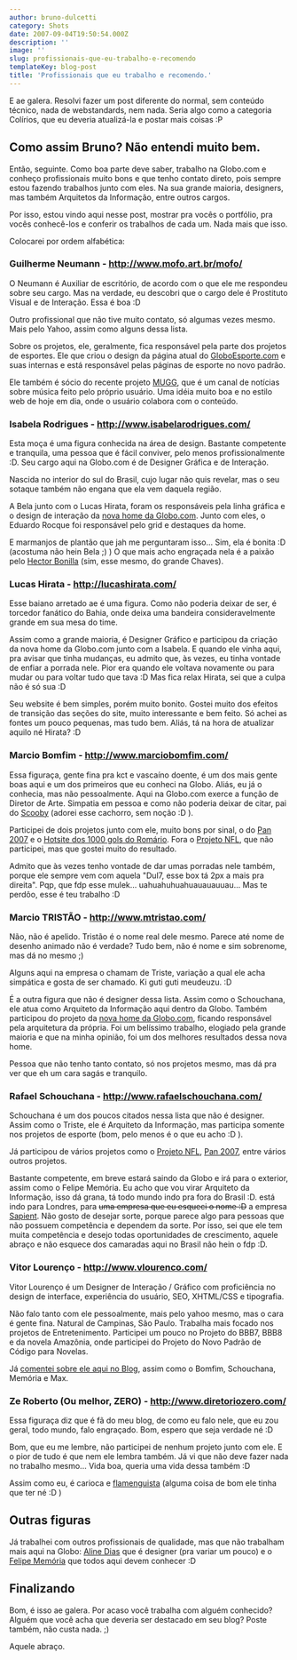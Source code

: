 ```yaml
---
author: bruno-dulcetti
category: Shots
date: 2007-09-04T19:50:54.000Z
description: ''
image: ''
slug: profissionais-que-eu-trabalho-e-recomendo
templateKey: blog-post
title: 'Profissionais que eu trabalho e recomendo.'
---
```


E ae galera. Resolvi fazer um post diferente do normal, sem conteúdo técnico, nada de webstandards, nem nada. Seria algo como a categoria Colírios, que eu deveria atualizá-la e postar mais coisas :P

## Como assim Bruno? Não entendi muito bem.

Então, seguinte. Como boa parte deve saber, trabalho na Globo.com e conheço profissionais muito bons e que tenho contato direto, pois sempre estou fazendo trabalhos junto com eles. Na sua grande maioria, designers, mas também Arquitetos da Informação, entre outros cargos.

Por isso, estou vindo aqui nesse post, mostrar pra vocês o portfólio, pra vocês conhecê-los e conferir os trabalhos de cada um. Nada mais que isso.

Colocarei por ordem alfabética:

### Guilherme Neumann - <a href="http://www.mofo.art.br/mofo/" title="Visitar o site do Neumann">http://www.mofo.art.br/mofo/</a>

O Neumann é Auxiliar de escritório, de acordo com o que ele me respondeu sobre seu cargo. Mas na verdade, eu descobri que o cargo dele é Prostituto Visual e de Interação. Essa é boa :D

Outro profissional que não tive muito contato, só algumas vezes mesmo. Mais pelo Yahoo, assim como alguns dessa lista.

Sobre os projetos, ele, geralmente, fica responsável pela parte dos projetos de esportes. Ele que criou o design da página atual do <a href="http://globoesporte.globo.com/">GloboEsporte.com</a> e suas internas e está responsável pelas páginas de esporte no novo padrão.

Ele também é sócio do recente projeto <a href="http://www.mugg.com.br/">MUGG</a>, que é um canal de notícias sobre música feito pelo próprio usuário. Uma idéia muito boa e no estilo web de hoje em dia, onde o usuário colabora com o conteúdo.

### Isabela Rodrigues - <a href="http://www.isabelarodrigues.com/" title="Visitar o site da Isabela">http://www.isabelarodrigues.com/</a>

Esta moça é uma figura conhecida na área de design. Bastante competente e tranquila, uma pessoa que é fácil conviver, pelo menos profissionalmente :D. Seu cargo aqui na Globo.com é de Designer Gráfica e de Interação.

Nascida no interior do sul do Brasil, cujo lugar não quis revelar, mas o seu sotaque também não engana que ela vem daquela região.

A Bela junto com o Lucas Hirata, foram os responsáveis pela linha gráfica e o design de interação da <a href="/portal-globocom-lanca-sua-nova-home">nova home da Globo.com</a>.
Junto com eles, o Eduardo Rocque foi responsável pelo grid e destaques da home.

E marmanjos de plantão que jah me perguntaram isso... Sim, ela é bonita :D (acostuma não hein Bela ;) ) O que mais acho engraçada nela é a paixão pelo <a href="http://movies.yahoo.com/movie/contributor/1800050002">Hector Bonilla</a> (sim, esse mesmo, do grande Chaves).

### Lucas Hirata - <a href="http://lucashirata.com/" title="Visitar o site do Hirata">http://lucashirata.com/</a>

Esse baiano arretado ae é uma figura. Como não poderia deixar de ser, é torcedor fanático do Bahia, onde deixa uma bandeira consideravelmente grande em sua mesa do time.

Assim como a grande maioria, é Designer Gráfico e participou da criação da nova home da Globo.com junto com a Isabela. E quando ele vinha aqui, pra avisar que tinha mudanças, eu admito que, às vezes, eu tinha vontade de enfiar a porrada nele. Pior era quando ele voltava novamente ou para mudar ou para voltar tudo que tava :D Mas fica relax Hirata, sei que a culpa não é só sua :D

Seu website é bem simples, porém muito bonito. Gostei muito dos efeitos de transição das seções do site, muito interessante e bem feito. Só achei as fontes um pouco pequenas, mas tudo bem. Aliás, tá na hora de atualizar aquilo né Hirata? :D

### Marcio Bomfim - <a href="http://www.marciobomfim.com/" title="Visitar o site do Bomfim">http://www.marciobomfim.com/</a>

Essa figuraça, gente fina pra kct e vascaíno doente, é um dos mais gente boas aqui e um dos primeiros que eu conheci na Globo. Aliás, eu já o conhecia, mas não pessoalmente. Aqui na Globo.com exerce a função de Diretor de Arte. Simpatia em pessoa e como não poderia deixar de citar, pai do <a href="http://www.marciobomfim.com/scooby.html">Scooby</a> (adorei esse cachorro, sem noção :D ).

Participei de dois projetos junto com ele, muito bons por sinal, o do <a href="http://www.globoesporte.com/pan">Pan 2007</a> e o <a href="http://globoesporte.globo.com/ESP/Home/0,,8168,00.html">Hotsite dos 1000 gols do Romário</a>. Fora o <a href="http://www.globoesporte.com/nfl">Projeto NFL</a>, que não participei, mas que gostei muito do resultado.

Admito que às vezes tenho vontade de dar umas porradas nele também, porque ele sempre vem com aquela "Dul7, esse box tá 2px a mais pra direita". Pqp, que fdp esse mulek... uahuahuhuahuauauauuau... Mas te perdôo, esse é teu trabalho :D

### Marcio TRISTÃO - <a href="http://www.mtristao.com/" title="Visitar o site do Tristão">http://www.mtristao.com/</a>

Não, não é apelido. Tristão é o nome real dele mesmo. Parece até nome de desenho animado não é verdade? Tudo bem, não é nome e sim sobrenome, mas dá no mesmo ;)

Alguns aqui na empresa o chamam de Triste, variação a qual ele acha simpática e gosta de ser chamado. Ki guti guti meudeuzu. :D

É a outra figura que não é designer dessa lista. Assim como o Schouchana, ele atua como Arquiteto da Informação aqui dentro da Globo. Também participou do projeto da <a href="/portal-globocom-lanca-sua-nova-home">nova home da Globo.com</a>, ficando responsável pela arquitetura da própria. Foi um belíssimo trabalho, elogiado pela grande maioria e que na minha opinião, foi um dos melhores resultados dessa nova home.

Pessoa que não tenho tanto contato, só nos projetos mesmo, mas dá pra ver que eh um cara sagás e tranquilo.

### Rafael Schouchana - <a href="http://www.rafaelschouchana.com/" title="Visitar o site do Schouchana">http://www.rafaelschouchana.com/</a>

Schouchana é um dos poucos citados nessa lista que não é designer. Assim como o Triste, ele é Arquiteto da Informação, mas participa somente nos projetos de esporte (bom, pelo menos é o que eu acho :D ).

Já participou de vários projetos como o <a href="http://www.globoesporte.com/nfl">Projeto NFL</a>, <a href="http://www.globoesporte.com/pan">Pan 2007</a>, entre vários outros projetos.

Bastante competente, em breve estará saindo da Globo e irá para o exterior, assim como o Felipe Memória. Eu acho que vou virar Arquiteto da Informação, isso dá grana, tá todo mundo indo pra fora do Brasil :D. está indo para Londres, para ~~uma empresa que eu esqueci o nome :D~~ a empresa <a href="http://www.sapient.com/">Sapient</a>. Não gosto de desejar sorte, porque parece algo para pessoas que não possuem competência e dependem da sorte. Por isso, sei que ele tem muita competência e desejo todas oportunidades de crescimento, aquele abraço e não esquece dos camaradas aqui no Brasil não hein o fdp :D.

### Vitor Lourenço - <a href="http://www.vlourenco.com/" title="Visitar o site do Vitor">http://www.vlourenco.com/</a>

Vitor Lourenço é um Designer de Interação / Gráfico com proficiência no design de interface, experiência do usuário, SEO, XHTML/CSS e tipografia.

Não falo tanto com ele pessoalmente, mais pelo yahoo mesmo, mas o cara é gente fina. Natural de Campinas, São Paulo. Trabalha mais focado nos projetos de Entretenimento. Participei um pouco no Projeto do BBB7, BBB8 e da novela Amazônia, onde participei do Projeto do Novo Padrão de Código para Novelas.

Já <a href="/parabens-despedida-ao-meu-camarada-felipe-memoria">comentei sobre ele aqui no Blog</a>, assim como o Bomfim, Schouchana, Memória e Max.

### Ze Roberto (Ou melhor, ZERO) - <a href="http://www.diretoriozero.com.br/" title="Visitar o site do Zero">http://www.diretoriozero.com/</a>

Essa figuraça diz que é fã do meu blog, de como eu falo nele, que eu zou geral, todo mundo, falo engraçado. Bom, espero que seja verdade né :D

Bom, que eu me lembre, não participei de nenhum projeto junto com ele. E o pior de tudo é que nem ele lembra também. Já vi que não deve fazer nada no trabalho mesmo... Vida boa, queria uma vida dessa também :D

Assim como eu, é carioca e <a href="http://globoesporte.globo.com/ESP/Home/0,,4282,00.html">flamenguista</a> (alguma coisa de bom ele tinha que ter né :D )

## Outras figuras

Já trabalhei com outros profissionais de qualidade, mas que não trabalham mais aqui na Globo: <a href="http://www.alinedias.com.br/">Aline Dias</a> que é designer (pra variar um pouco) e o <a href="http://www.fmemoria.com.br/">Felipe Memória</a> que todos aqui devem conhecer :D

## Finalizando

Bom, é isso ae galera. Por acaso você trabalha com alguém conhecido? Alguém que você acha que deveria ser destacado em seu blog? Poste também, não custa nada. ;)

Aquele abraço.
